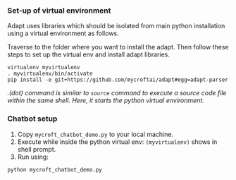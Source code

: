 ### Set-up of virtual environment
Adapt uses libraries which should be isolated from main python installation using a virtual environment as follows.

Traverse to the folder where you want to install the adapt.
Then follow these steps to set up the virtual env and install adapt libraries.
```
virtualenv myvirtualenv
. myvirtualenv/bin/activate
pip install -e git+https://github.com/mycroftai/adapt#egg=adapt-parser
```
*.(dot) command is similar to `source` command to execute a source code file within the same shell. Here, it starts the python virtual environment.*

### Chatbot setup
1. Copy `mycroft_chatbot_demo.py` to your local machine.
2. Execute while inside the python virtual env: `(myvirtualenv)` shows in shell prompt.
3. Run using:
```
python mycroft_chatbot_demo.py
```
